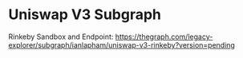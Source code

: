 # Uniswap V3 Subgraph

Rinkeby Sandbox and Endpoint: https://thegraph.com/legacy-explorer/subgraph/ianlapham/uniswap-v3-rinkeby?version=pending
